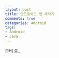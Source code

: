 ```yaml
---
layout: post
title: 안드로이드 앱 제작기
comments: true
categories: Android
tags:
- Android
- Java
---
```

준비 중..